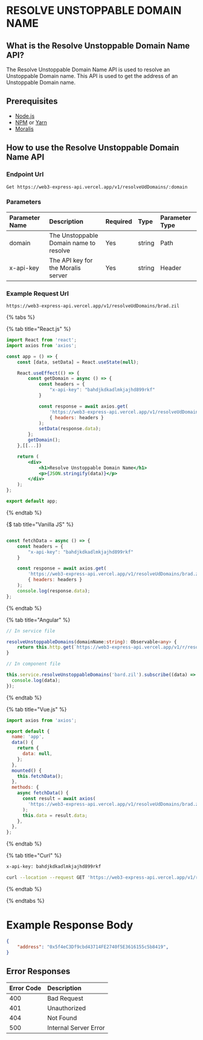 # RESOLVE UNSTOPPABLE DOMAIN NAME

## What is the Resolve Unstoppable Domain Name API?

The Resolve Unstoppable Domain Name API is used to resolve an Unstoppable Domain name. This API is used to get the address of an Unstoppable Domain name.

<!-- How to call the enpiont  -->

<!-- Prerequisites -->

## Prerequisites

-   [Node.js](https://nodejs.org/en/download/)
-   [NPM](https://www.npmjs.com/get-npm) or [Yarn](https://classic.yarnpkg.com/en/docs/install/#windows-stable)
-   [Moralis](https://docs.moralis.io/)

## How to use the Resolve Unstoppable Domain Name API

### Endpoint Url 

```text
Get https://web3-express-api.vercel.app/v1/resolveUdDomains/:domain
```

### Parameters

| Parameter Name | Description | Required | Type | Parameter Type |
| :--- | :--- | :--- | :--- | :--- |
| domain | The Unstoppable Domain name to resolve | Yes | string | Path |
|x-api-key| The API key for the Moralis server | Yes | string | Header |

### Example Request Url

```text
https://web3-express-api.vercel.app/v1/resolveUdDomains/brad.zil
```

{% tabs %}

{% tab title="React.js" %}

```jsx
import React from 'react';
import axios from 'axios';

const app = () => {
    const [data, setData] = React.useState(null);

    React.useEffect(() => {
        const getDomain = async () => {
            const headers = {
                "x-api-key": "bahdjkdkadlmkjajhd899rkf"
            }

            const response = await axios.get(
                'https://web3-express-api.vercel.app/v1/resolveUdDomains/brad.zil',
                { headers: headers }
            );
            setData(response.data);
        };
        getDomain();
    },[[...])

    return (
        <div>
            <h1>Resolve Unstoppable Domain Name</h1>
            <p>{JSON.stringify(data)}</p>
        </div>
    );
};

export default app;
```

{% endtab %}

{$ tab title="Vanilla JS" %}

```js

const fetchData = async () => {
    const headers = {
        "x-api-key": "bahdjkdkadlmkjajhd899rkf"
    }

    const response = await axios.get(
        'https://web3-express-api.vercel.app/v1/resolveUdDomains/brad.zil',
        { headers: headers }
    );
    console.log(response.data);
};
```

{% endtab %}

{% tab title="Angular" %}

```ts
// In service file

resolveUnstoppableDomains(domainName:string): Observable<any> {
    return this.http.get(`https://web3-express-api.vercel.app/v1/r/resolveUdDomains/${address}`, headers)
}

// In component file

this.service.resolveUnstoppableDomains('bard.zil').subscribe((data) => {
  console.log(data);
});
```

{% endtab %}

{% tab title="Vue.js" %}

```js
import axios from 'axios';

export default {
  name: 'app',
  data() {
    return {
      data: null,
    };
  },
  mounted() {
    this.fetchData();
  },
  methods: {
    async fetchData() {
      const result = await axios(
        'https://web3-express-api.vercel.app/v1/resolveUdDomains/brad.zil',
      );
      this.data = result.data;
    },
  },
};
```

{% endtab %}

{% tab title="Curl" %}

```bash
x-api-key: bahdjkdkadlmkjajhd899rkf

curl --location --request GET 'https://web3-express-api.vercel.app/v1/resolveUdDomains/brad.zil' \ 
```

{% endtab %}

{% endtabs %}

# Example Response Body 

```json 
{
    "address": "0x5f4eC3Df9cbd43714FE2740f5E3616155c5b8419",
}
```

## Error Responses

| Error Code | Description |
| :--- | :--- |
| 400 | Bad Request |
| 401 | Unauthorized |
| 404 | Not Found |
| 500 | Internal Server Error |